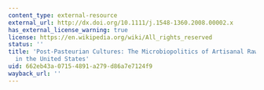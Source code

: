 ```yaml
---
content_type: external-resource
external_url: http://dx.doi.org/10.1111/j.1548-1360.2008.00002.x
has_external_license_warning: true
license: https://en.wikipedia.org/wiki/All_rights_reserved
status: ''
title: 'Post-Pasteurian Cultures: The Microbiopolitics of Artisanal Raw Milk Cheese
  in the United States'
uid: 662eb43a-0715-4891-a279-d86a7e7124f9
wayback_url: ''
---
```

